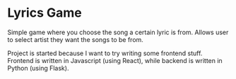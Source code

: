 # Lyrics Game

Simple game where you choose the song a certain lyric 
is from. Allows user to select artist they want 
the songs to be from.

Project is started because I want to try writing some 
frontend stuff. Frontend is written in Javascript (using React), while 
backend is written in Python (using Flask).